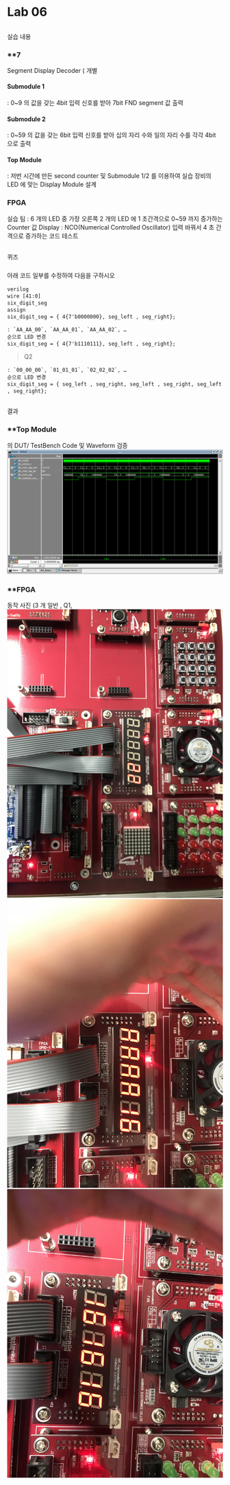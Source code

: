 # Lab 06
##
실습 내용
### **7
Segment Display Decoder ( 개별
#### **Submodule 1**
: 0~9
의 값을 갖는 4bit 입력 신호를 받아 7bit FND segment 값 출력
#### **Submodule 2**
: 0~59
의 값을 갖는 6bit 입력 신호를 받아 십의 자리 수와 일의 자리 수를 각각 4bit 으로 출력
#### **Top Module**
:
저번 시간에 만든 second counter 및 Submodule 1/2 를 이용하여 실습 장비의 LED 에 맞는 Display Module 설계
### FPGA
실습 팀
: 6
개의 LED 중 가장 오른쪽 2 개의 LED 에 1 초간격으로 0~59 까지 증가하는 Counter 값 Display
: NCO(Numerical Controlled Oscillator)
입력 바꿔서 4 초 간격으로 증가하는 코드 테스트
##
퀴즈
###
아래 코드 일부를 수정하여 다음을 구하시오
```
verilog
wire [41:0]
six_digit_seg
assign
six_digit_seg = { 4{7'b0000000}, seg_left , seg_right};
```
```고정 LED ( 왼쪽 4 개 ) AAAA 출력
: `AA_AA_00`, `AA_AA_01`, `AA_AA_02`, …
순으로 LED 변경
six_digit_seg = { 4{7'b1110111}, seg_left , seg_right};
```
> Q2
```고정 LED 없이 2 개의 LED 단위로 1 초 Counter 값 표시
: `00_00_00`, `01_01_01`, `02_02_02`, …
순으로 LED 변경
six_digit_seg = { seg_left , seg_right, seg_left , seg_right, seg_left , seg_right};
```
##
결과
### **Top Module
의 DUT/ TestBench Code 및 Waveform 검증
![](https://github.com/MayBMore/Practice06/blob/master/waveform.PNG)
### **FPGA
동작 사진 (3 개 일반 , Q1,
![](https://github.com/MayBMore/Practice06/blob/master/KakaoTalk_20191104_185054394.jpg)
![](https://github.com/MayBMore/Practice06/blob/master/KakaoTalk_20191104_185053366.jpg)
![](https://github.com/MayBMore/Practice06/blob/master/KakaoTalk_20191104_185052355.jpg)
<!--stackedit_data:
eyJoaXN0b3J5IjpbLTE0OTEzOTMxMjVdfQ==
-->
